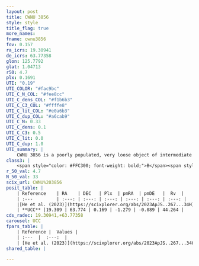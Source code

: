 ```yaml
---
layout: post
title: CWNU 3856
style: style
title_flag: true
more_names: 
fname: cwnu3856
fov: 0.157
ra_icrs: 19.30941
de_icrs: 63.77358
glon: 125.7792
glat: 1.04713
r50: 4.7
plx: 0.1691
UTI: "0.19"
UTI_COLOR: "#fac9bc"
UTI_C_N_COL: "#fee8cc"
UTI_C_dens_COL: "#f1b6b3"
UTI_C_C3_COL: "#ffffe8"
UTI_C_lit_COL: "#e0a6b3"
UTI_C_dup_COL: "#a6cab9"
UTI_C_N: 0.33
UTI_C_dens: 0.1
UTI_C_C3: 0.5
UTI_C_lit: 0.0
UTI_C_dup: 1.0
UTI_summary: |
    CWNU 3856 is a poorly populated, very loose object of intermediate C3 quality. It was recently reported in the literature.
class3: |
    <span style="color: #FFC300; font-weight: bold;">B</span><span style="color: #FFC300; font-weight: bold;">B</span>
r_50_val: 4.7
N_50_val: 33
scix_url: CWNU%203856
posit_table: |
    | Reference    | RA    | DEC   | Plx  | pmRA  | pmDE   |  Rv  |
    | :---         | :---: | :---: | :---: | :---: | :---: | :---: |
    |[He et al. (2023)](https://scixplorer.org/abs/2023ApJS..267...34H) | 19.542 | 63.775 | 0.18 | -1.279 | -0.09 | 35.71 |
    | **UCC** |19.309 | 63.774 | 0.169 | -1.279 | -0.089 | 44.264 | 
cds_radec: 19.30941,+63.77358
carousel: UCC
fpars_table: |
    | Reference |  Values |
    | :---  |  :---:  |
    | [He et al. (2023)](https://scixplorer.org/abs/2023ApJS..267...34H) | `A0=5.45, m-M=15.25, logA=6.2` |
shared_table: |
    
---
```

